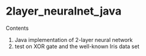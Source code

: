 # 2layer_neuralnet_java

Contents
1. Java implementation of 2-layer neural network 
2. test on XOR gate and the well-known Iris data set
